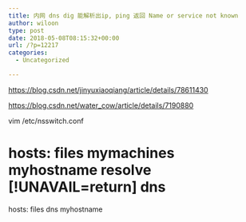 ```yaml
---
title: 内网 dns dig 能解析出ip, ping 返回 Name or service not known
author: wiloon
type: post
date: 2018-05-08T08:15:32+00:00
url: /?p=12217
categories:
  - Uncategorized

---
```

https://blog.csdn.net/jinyuxiaoqiang/article/details/78611430
  
https://blog.csdn.net/water_cow/article/details/7190880

vim /etc/nsswitch.conf

# hosts: files mymachines myhostname resolve [!UNAVAIL=return] dns

hosts: files dns myhostname